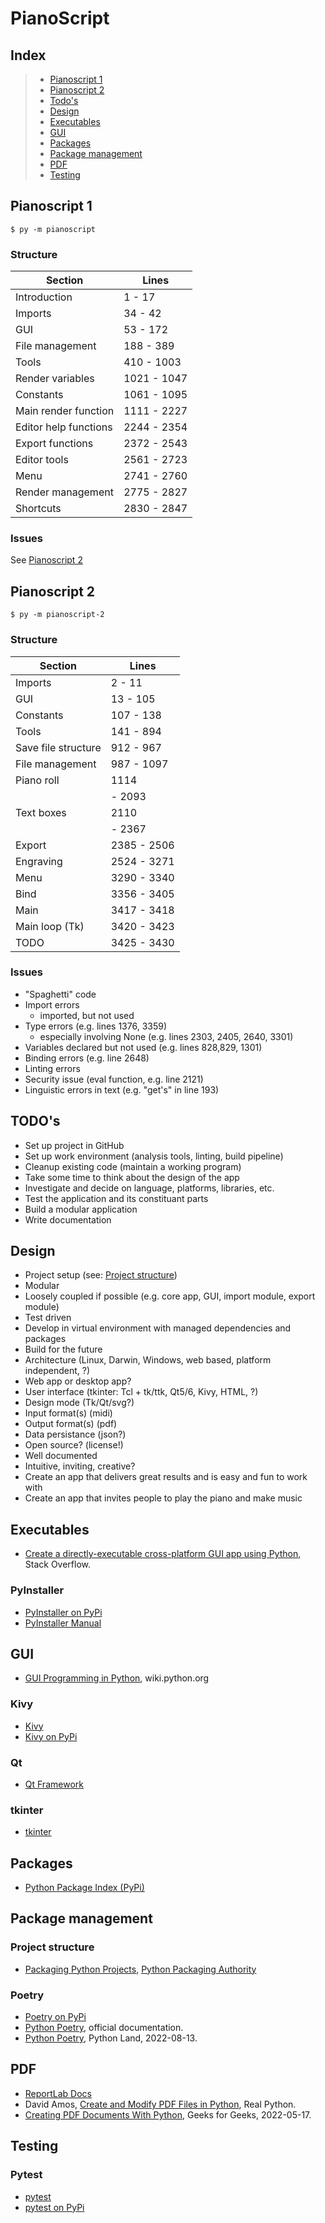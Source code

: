 # PianoScript


## Index
> - [Pianoscript 1](#pianoscript-1)
> - [Pianoscript 2](#pianoscript-2)
> - [Todo's](#todos)
> - [Design](#design)
> - [Executables](#executables)
> - [GUI](#gui)
> - [Packages](#packages)
> - [Package management](#package-management)
> - [PDF](#pdf)
> - [Testing](#testing)


## Pianoscript 1

```shell
$ py -m pianoscript
```

### Structure

| Section               | Lines       |
| --------------------- | ----------- |
| Introduction          |    1 -   17 |
| Imports               |   34 -   42 |
| GUI                   |   53 -  172 |
| File management       |  188 -  389 |
| Tools                 |  410 - 1003 |
| Render variables      | 1021 - 1047 |
| Constants             | 1061 - 1095 |
| Main render function  | 1111 - 2227 |
| Editor help functions | 2244 - 2354 |
| Export functions      | 2372 - 2543 |
| Editor tools          | 2561 - 2723 |
| Menu                  | 2741 - 2760 |
| Render management     | 2775 - 2827 |
| Shortcuts             | 2830 - 2847 |


### Issues
See [Pianoscript 2](#pianoscript-2)


## Pianoscript 2

```shell
$ py -m pianoscript-2
```

### Structure

| Section               | Lines       |
| --------------------- | ----------- |
| Imports               |    2 -   11 |
| GUI                   |   13 -  105 |
| Constants             |  107 -  138 |
| Tools                 |  141 -  894 |
| Save file structure   |  912 -  967 |
| File management       |  987 - 1097 |
| Piano roll            | 1114        |
|                       |      - 2093 |
| Text boxes            | 2110        |
|                       |      - 2367 |
| Export                | 2385 - 2506 |
| Engraving             | 2524 - 3271 |
| Menu                  | 3290 - 3340 |
| Bind                  | 3356 - 3405 |
| Main                  | 3417 - 3418 |
| Main loop (Tk)        | 3420 - 3423 |
| TODO                  | 3425 - 3430 |

### Issues
- "Spaghetti" code
- Import errors
    - imported, but not used
- Type errors (e.g. lines 1376, 3359)
    - especially involving None (e.g. lines 2303, 2405, 2640, 3301)
- Variables declared but not used (e.g. lines 828,829, 1301)
- Binding errors (e.g. line 2648)
- Linting errors
- Security issue (eval function, e.g. line 2121)
- Linguistic errors in text (e.g. "get's" in line 193)


## TODO's
- Set up project in GitHub
- Set up work environment (analysis tools, linting, build pipeline)
- Cleanup existing code (maintain a working program)
- Take some time to think about the design of the app
- Investigate and decide on language, platforms, libraries, etc.
- Test the application and its constituant parts
- Build a modular application
- Write documentation

 
## Design
- Project setup (see: [Project structure](#project-structure))
- Modular
- Loosely coupled if possible (e.g. core app, GUI, import module, export module)
- Test driven
- Develop in virtual environment with managed dependencies and packages
- Build for the future
- Architecture (Linux, Darwin, Windows, web based, platform independent, ?)
- Web app or desktop app?
- User interface (tkinter: Tcl + tk/ttk, Qt5/6, Kivy, HTML, ?)
- Design mode (Tk/Qt/svg?)
- Input format(s) (midi)
- Output format(s) (pdf)
- Data persistance (json?)
- Open source? (license!)
- Well documented
- Intuitive, inviting, creative?
- Create an app that delivers great results and is easy and fun to work with
- Create an app that invites people to play the piano and make music


## Executables
- [Create a directly-executable cross-platform GUI app using Python](https://stackoverflow.com/questions/2933/create-a-directly-executable-cross-platform-gui-app-using-python?noredirect=1&lq=1), Stack Overflow.

### PyInstaller
- [PyInstaller on PyPi](https://pypi.org/project/pyinstaller/)
- [PyInstaller Manual](https://pyinstaller.org/en/stable/index.html)


## GUI
- [GUI Programming in Python](https://wiki.python.org/moin/GuiProgramming), wiki.python.org

### Kivy
- [Kivy](https://kivy.org/)
- [Kivy on PyPi](https://pypi.org/project/Kivy/)

### Qt
- [Qt Framework](https://www.qt.io/product/framework)

### tkinter
- [tkinter](https://docs.python.org/3/library/tkinter.html)


## Packages
- [Python Package Index (PyPi)](https://pypi.org/)


## Package management

### Project structure
- [Packaging Python Projects](https://packaging.python.org/en/latest/tutorials/packaging-projects/), [Python Packaging Authority](https://www.pypa.io/en/latest/)

### Poetry
- [Poetry on PyPi](https://pypi.org/project/poetry/)
- [Python Poetry](https://python-poetry.org/docs/), official documentation.
- [Python Poetry](https://python.land/virtual-environments/python-poetry), Python Land, 2022-08-13.


## PDF
- [ReportLab Docs](https://docs.reportlab.com/)
- David Amos, [Create and Modify PDF Files in Python](https://realpython.com/creating-modifying-pdf/), Real Python.
- [Creating PDF Documents With Python](https://www.geeksforgeeks.org/creating-pdf-documents-with-python/), Geeks for Geeks, 2022-05-17.


## Testing

### Pytest
- [pytest](https://docs.pytest.org/en/7.2.x/)
- [pytest on PyPi](https://pypi.org/project/pytest/)
